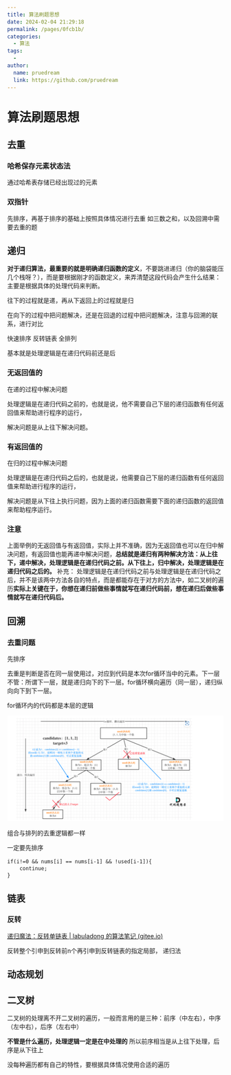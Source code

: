 ```yaml
---
title: 算法刷题思想
date: 2024-02-04 21:29:18
permalink: /pages/0fcb1b/
categories:
  - 算法
tags:
  - 
author: 
  name: pruedream
  link: https://github.com/pruedream
---
```

# 算法刷题思想



## 去重



### 哈希保存元素状态法

通过哈希表存储已经出现过的元素



### 双指针

先排序，再基于排序的基础上按照具体情况进行去重 如三数之和，以及回溯中需要去重的题



## 递归

**对于递归算法，最重要的就是明确递归函数的定义**，不要跳进递归（你的脑袋能压几个栈呀？），而是要根据刚才的函数定义，来弄清楚这段代码会产生什么结果：主要是根据具体的处理代码来判断。



往下的过程就是递，再从下返回上的过程就是归

在向下的过程中把问题解决，还是在回退的过程中把问题解决，注意与回溯的联系，进行对比

快速排序                            反转链表                                   全排列

基本就是处理逻辑是在递归代码前还是后	

### 无返回值的

在递的过程中解决问题

处理逻辑是在递归代码之前的，也就是说，他不需要自己下层的递归函数有任何返回值来帮助进行程序的运行，

解决问题是从上往下解决问题。

### 有返回值的

在归的过程中解决问题

处理逻辑是在递归代码之后的，也就是说，他需要自己下层的递归函数有任何返回值来帮助进行程序的运行，

解决问题是从下往上执行问题，因为上面的递归函数需要下面的递归函数的返回值来帮助程序运行。



### 注意

上面举例的无返回值与有返回值，实际上并不准确，因为无返回值也可以在归中解决问题，有返回值也能再递中解决问题，**总结就是递归有两种解决方法：从上往下，递中解决，处理逻辑是在递归代码之前。从下往上，归中解决，处理逻辑是在递归代码之后的。** 补充： 处理逻辑是在递归代码之前与处理逻辑是在递归代码之后，并不是该两中方法各自的特点，而是都能存在于对方的方法中，如二叉树的遍历**实际上关键在于，你想在递归前做些事情就写在递归代码前，想在递归后做些事情就写在递归代码后。**





## 回溯



### 去重问题

先排序

去重是判断是否在同一层使用过，对应到代码是本次for循环当中的元素。下一层不管：所谓下一层，就是递归向下的下一层。for循环横向遍历（同一层），递归纵向向下到下一层。

for循环内的代码都是本层的逻辑



![image-20240208214549997](https://raw.githubusercontent.com/pruedream/PictureBed/main/image/image-20240208214549997.png)



组合与排列的去重逻辑都一样

一定要先排序

```
if(i!=0 && nums[i] == nums[i-1] && !used[i-1]){
    continue;
}
```



## 链表



### 反转

[递归魔法：反转单链表 | labuladong 的算法笔记 (gitee.io)](https://labuladong.gitee.io/algo/di-yi-zhan-da78c/shou-ba-sh-8f30d/di-gui-mo--10b77/)

反转整个引申到反转前n个再引申到反转链表的指定局部，       递归法

## 动态规划







## 二叉树



二叉树的处理离不开二叉树的遍历，一般而言用的是三种：前序（中左右），中序（左中右），后序（左右中）

**不管是什么遍历，处理逻辑一定是在中处理的**  所以前序相当是从上往下处理，后序是从下往上



没每种遍历都有自己的特性，要根据具体情况使用合适的遍历

